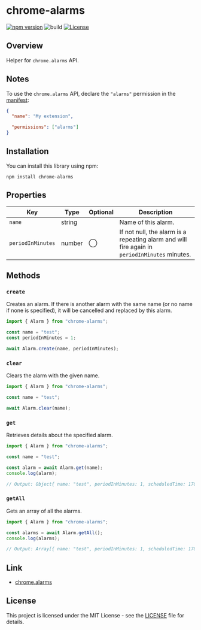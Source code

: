 # chrome-alarms

[![npm version](https://badge.fury.io/js/chrome-alarms.svg)](https://badge.fury.io/js/chrome-alarms)
![build](https://github.com/ryohidaka/chrome-alarms/workflows/Build/badge.svg)
[![License](https://img.shields.io/badge/license-MIT-blue.svg)](https://opensource.org/licenses/MIT)

## Overview

Helper for `chrome.alarms` API.

## Notes

To use the `chrome.alarms` API, declare the `"alarms"` permission in the [manifest](https://developer.chrome.com/docs/extensions/reference/manifest):

```json
{
  "name": "My extension",

  "permissions": ["alarms"]
}
```

## Installation

You can install this library using npm:

```shell
npm install chrome-alarms
```

## Properties

| Key               | Type   | Optional | Description                                                                                   |
| ----------------- | ------ | -------- | --------------------------------------------------------------------------------------------- |
| `name`            | string |          | Name of this alarm.                                                                           |
| `periodInMinutes` | number | ◯        | If not null, the alarm is a repeating alarm and will fire again in `periodInMinutes` minutes. |

## Methods

### `create`

Creates an alarm. If there is another alarm with the same name (or no name if none is specified), it will be cancelled and replaced by this alarm.

```typescript
import { Alarm } from "chrome-alarms";

const name = "test";
const periodInMinutes = 1;

await Alarm.create(name, periodInMinutes);
```

### `clear`

Clears the alarm with the given name.

```typescript
import { Alarm } from "chrome-alarms";

const name = "test";

await Alarm.clear(name);
```

### `get`

Retrieves details about the specified alarm.

```typescript
import { Alarm } from "chrome-alarms";

const name = "test";

const alarm = await Alarm.get(name);
console.log(alarm);

// Output: Object{ name: "test", periodInMinutes: 1, scheduledTime: 1706435598914.826 }
```

### `getAll`

Gets an array of all the alarms.

```typescript
import { Alarm } from "chrome-alarms";

const alarms = await Alarm.getAll();
console.log(alarms);

// Output: Array[{ name: "test", periodInMinutes: 1, scheduledTime: 1706435598914.826 }]
```

## Link

- [chrome.alarms](https://developer.chrome.com/docs/extensions/reference/api/alarms)

## License

This project is licensed under the MIT License - see the [LICENSE](LICENSE) file for details.
